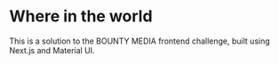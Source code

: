 # Where in the world

This is a solution to the BOUNTY MEDIA frontend challenge, built using Next.js and Material UI. 

